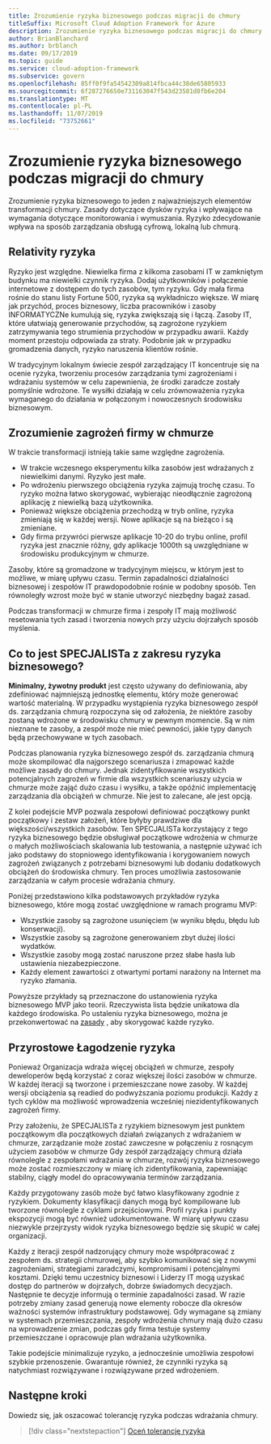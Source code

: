 ```yaml
---
title: Zrozumienie ryzyka biznesowego podczas migracji do chmury
titleSuffix: Microsoft Cloud Adoption Framework for Azure
description: Zrozumienie ryzyka biznesowego podczas migracji do chmury
author: BrianBlanchard
ms.author: brblanch
ms.date: 09/17/2019
ms.topic: guide
ms.service: cloud-adoption-framework
ms.subservice: govern
ms.openlocfilehash: 85ff0f9fa54542309a814fbca44c38de65805933
ms.sourcegitcommit: 6f287276650e731163047f543d23581d8fb6e204
ms.translationtype: MT
ms.contentlocale: pl-PL
ms.lasthandoff: 11/07/2019
ms.locfileid: "73752661"
---
```

<!-- markdownlint-disable MD026 -->

# <a name="understand-business-risk-during-cloud-migration"></a>Zrozumienie ryzyka biznesowego podczas migracji do chmury

Zrozumienie ryzyka biznesowego to jeden z najważniejszych elementów transformacji chmury. Zasady dotyczące dysków ryzyka i wpływające na wymagania dotyczące monitorowania i wymuszania. Ryzyko zdecydowanie wpływa na sposób zarządzania obsługą cyfrową, lokalną lub chmurą.

<!-- markdownlint-enable MD026 -->

## <a name="relativity-of-risk"></a>Relativity ryzyka

Ryzyko jest względne. Niewielka firma z kilkoma zasobami IT w zamkniętym budynku ma niewielki czynnik ryzyka. Dodaj użytkowników i połączenie internetowe z dostępem do tych zasobów, tym ryzyku. Gdy mała firma rośnie do stanu listy Fortune 500, ryzyka są wykładniczo większe. W miarę jak przychód, proces biznesowy, liczba pracowników i zasoby INFORMATYCZNe kumulują się, ryzyka zwiększają się i łączą. Zasoby IT, które ułatwiają generowanie przychodów, są zagrożone ryzykiem zatrzymywania tego strumienia przychodów w przypadku awarii. Każdy moment przestoju odpowiada za straty. Podobnie jak w przypadku gromadzenia danych, ryzyko naruszenia klientów rośnie.

W tradycyjnym lokalnym świecie zespół zarządzający IT koncentruje się na ocenie ryzyka, tworzeniu procesów zarządzania tymi zagrożeniami i wdrażaniu systemów w celu zapewnienia, że środki zaradcze zostały pomyślnie wdrożone. Te wysiłki działają w celu zrównoważenia ryzyka wymaganego do działania w połączonym i nowoczesnych środowisku biznesowym.

## <a name="understand-business-risks-in-the-cloud"></a>Zrozumienie zagrożeń firmy w chmurze

W trakcie transformacji istnieją takie same względne zagrożenia.

- W trakcie wczesnego eksperymentu kilka zasobów jest wdrażanych z niewielkimi danymi. Ryzyko jest małe.
- Po wdrożeniu pierwszego obciążenia ryzyka zajmują trochę czasu. To ryzyko można łatwo skorygować, wybierając nieodłącznie zagrożoną aplikację z niewielką bazą użytkownika.
- Ponieważ większe obciążenia przechodzą w tryb online, ryzyka zmieniają się w każdej wersji. Nowe aplikacje są na bieżąco i są zmieniane.
- Gdy firma przywróci pierwsze aplikacje 10-20 do trybu online, profil ryzyka jest znacznie różny, gdy aplikacje 1000th są uwzględniane w środowisku produkcyjnym w chmurze.

Zasoby, które są gromadzone w tradycyjnym miejscu, w którym jest to możliwe, w miarę upływu czasu. Termin zapadalności działalności biznesowej i zespołów IT prawdopodobnie rośnie w podobny sposób. Ten równoległy wzrost może być w stanie utworzyć niezbędny bagaż zasad.

Podczas transformacji w chmurze firma i zespoły IT mają możliwość resetowania tych zasad i tworzenia nowych przy użyciu dojrzałych sposób myślenia.

<!-- markdownlint-disable MD026 -->

## <a name="what-is-a-business-risk-mvp"></a>Co to jest SPECJALISTa z zakresu ryzyka biznesowego?

**Minimalny, żywotny produkt** jest często używany do definiowania, aby zdefiniować najmniejszą jednostkę elementu, który może generować wartość materialną. W przypadku wystąpienia ryzyka biznesowego zespół ds. zarządzania chmurą rozpoczyna się od założenia, że niektóre zasoby zostaną wdrożone w środowisku chmury w pewnym momencie. Są w nim nieznane te zasoby, a zespół może nie mieć pewności, jakie typy danych będą przechowywane w tych zasobach.

Podczas planowania ryzyka biznesowego zespół ds. zarządzania chmurą może skompilować dla najgorszego scenariusza i zmapować każde możliwe zasady do chmury. Jednak zidentyfikowanie wszystkich potencjalnych zagrożeń w firmie dla wszystkich scenariuszy użycia w chmurze może zająć dużo czasu i wysiłku, a także opóźnić implementację zarządzania dla obciążeń w chmurze. Nie jest to zalecane, ale jest opcją.

Z kolei podejście MVP pozwala zespołowi definiować początkowy punkt początkowy i zestaw założeń, które byłyby prawdziwe dla większości/wszystkich zasobów. Ten SPECJALISTa korzystający z tego ryzyka biznesowego będzie obsługiwał początkowe wdrożenia w chmurze o małych możliwościach skalowania lub testowania, a następnie używać ich jako podstawy do stopniowego identyfikowania i korygowaniem nowych zagrożeń związanych z potrzebami biznesowymi lub dodaniu dodatkowych obciążeń do środowiska chmury. Ten proces umożliwia zastosowanie zarządzania w całym procesie wdrażania chmury.

Poniżej przedstawiono kilka podstawowych przykładów ryzyka biznesowego, które mogą zostać uwzględnione w ramach programu MVP:

- Wszystkie zasoby są zagrożone usunięciem (w wyniku błędu, błędu lub konserwacji).
- Wszystkie zasoby są zagrożone generowaniem zbyt dużej ilości wydatków.
- Wszystkie zasoby mogą zostać naruszone przez słabe hasła lub ustawienia niezabezpieczone.
- Każdy element zawartości z otwartymi portami narażony na Internet ma ryzyko złamania.

Powyższe przykłady są przeznaczone do ustanowienia ryzyka biznesowego MVP jako teorii. Rzeczywista lista będzie unikatowa dla każdego środowiska.
Po ustaleniu ryzyka biznesowego, można je przekonwertować na [zasady](./index.md) , aby skorygować każde ryzyko.

<!-- markdownlint-enable MD026 -->

## <a name="incremental-risk-mitigation"></a>Przyrostowe Łagodzenie ryzyka

Ponieważ Organizacja wdraża więcej obciążeń w chmurze, zespoły deweloperów będą korzystać z coraz większej ilości zasobów w chmurze. W każdej iteracji są tworzone i przemieszczane nowe zasoby. W każdej wersji obciążenia są readied do podwyższania poziomu produkcji. Każdy z tych cyklów ma możliwość wprowadzenia wcześniej niezidentyfikowanych zagrożeń firmy.

Przy założeniu, że SPECJALISTa z ryzykiem biznesowym jest punktem początkowym dla początkowych działań związanych z wdrażaniem w chmurze, zarządzanie może zostać zawczesne w połączeniu z rosnącym użyciem zasobów w chmurze Gdy zespół zarządzający chmurą działa równolegle z zespołami wdrażania w chmurze, rozwój ryzyka biznesowego może zostać rozmieszczony w miarę ich zidentyfikowania, zapewniając stabilny, ciągły model do opracowywania terminów zarządzania.

Każdy przygotowany zasób może być łatwo klasyfikowany zgodnie z ryzykiem. Dokumenty klasyfikacji danych mogą być kompilowane lub tworzone równolegle z cyklami przejściowymi. Profil ryzyka i punkty ekspozycji mogą być również udokumentowane. W miarę upływu czasu niezwykle przejrzysty widok ryzyka biznesowego będzie się skupić w całej organizacji.

Każdy z iteracji zespół nadzorujący chmury może współpracować z zespołem ds. strategii chmurowej, aby szybko komunikować się z nowymi zagrożeniami, strategiami zaradczymi, kompromisami i potencjalnymi kosztami. Dzięki temu uczestnicy biznesowi i Liderzy IT mogą uzyskać dostęp do partnerów w dojrzałych, dobrze świadomych decyzjach. Następnie te decyzje informują o terminie zapadalności zasad. W razie potrzeby zmiany zasad generują nowe elementy robocze dla okresów ważności systemów infrastruktury podstawowej. Gdy wymagane są zmiany w systemach przemieszczania, zespoły wdrożenia chmury mają dużo czasu na wprowadzenie zmian, podczas gdy firma testuje systemy przemieszczane i opracowuje plan wdrażania użytkownika.

Takie podejście minimalizuje ryzyko, a jednocześnie umożliwia zespołowi szybkie przenoszenie. Gwarantuje również, że czynniki ryzyka są natychmiast rozwiązywane i rozwiązywane przed wdrożeniem.

## <a name="next-steps"></a>Następne kroki

Dowiedz się, jak oszacować tolerancję ryzyka podczas wdrażania chmury.

> [!div class="nextstepaction"]
> [Oceń tolerancję ryzyka](./risk-tolerance.md)
